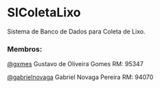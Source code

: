 # SIColetaLixo
Sistema de Banco de Dados para Coleta de Lixo.

### Membros:
[@gxmes](https://github.com/gxmes) Gustavo de Oliveira Gomes RM: 95347

[@gabrielnovaga](https://github.com/gabrielnovaga) Gabriel Novaga Pereira RM: 94070
